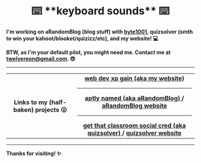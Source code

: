 <div align="center">
 <h1>⌨️ **keyboard sounds** ⌨️</h1>
  </div>
  <div>
  <strong><p>I'm working on aRandomBlog (blog stuff) with <a href="https://byte1001.dev" target="_blank">byte1001</a>, quizsolver (smth to win your kahoot/blooket/quizizz/etc), and my website! 💻</strong></p>
  <strong><p>BTW, as I'm your default pilot, you might need me. Contact me at <a href="mailto:twelvereon@gmail.com">twelvereon@gmail.com</a>. 😎</p></strong>
 <hr>
<table width="100%">
<tr>
 <th>Links to my (half-baken) projects 😮</th>
 <td align="center">
<a href="https://defaultpilot.github.io">
<strong>web dev xp gain (aka my website)</strong>
 </a>
 <hr>
<a href="https://github.com/byte1001/aRandomBlog">
<strong>aptly named (aka aRandomBlog)</strong>
</a>
 <strong>/</strong>
<a href="https://byte1001.github.io/aRandomBlog/">
<strong>aRandomBlog website</strong> 
</a>
<hr>
<a href="https://github.com/defaultpilot/quizsolver">
<strong>get that classroom social cred (aka quizsolver)</strong>
</a>
<strong>/</stong>
<a href="https://defaultpilot.github.io/quizsolver/">
<strong>quizsolver website</strong>
</a>
</table>
<hr>
 <strong><p>Thanks for visiting! ✨</p></strong>
</div>
